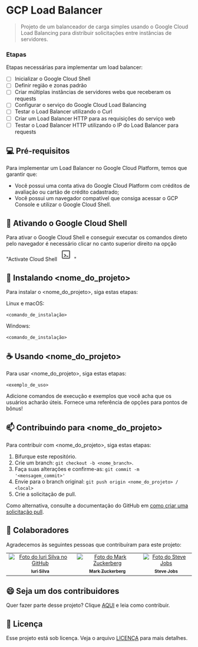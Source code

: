 # GCP Load Balancer

> Projeto de um balanceador de carga simples usando o Google Cloud Load Balancing para distribuir solicitações entre instâncias de servidores.

### Etapas

Etapas necessárias para implementar um load balancer:

- [ ] Inicializar o Google Cloud Shell
- [ ] Definir região e zonas padrão
- [ ] Criar múltiplas instâncias de servidores webs que receberam os requests
- [ ] Configurar o serviço do Google Cloud Load Balancing
- [ ] Testar o Load Balancer utilizando o Curl
- [ ] Criar um Load Balancer HTTP para as requisições do serviço web
- [ ] Testar o Load Balancer HTTP utilizando o IP do Load Balancer para requests

## 💻 Pré-requisitos

Para implementar um Load Balancer no Google Cloud Platform, temos que garantir que:

- Você possui uma conta ativa do Google Cloud Platform com créditos de avaliação ou cartão de crédito cadastrado;
- Você possui um navegador compatível que consiga acessar o GCP Console e utilizar o Google Cloud Shell.

## 🚀 Ativando o Google Cloud Shell

Para ativar o Google Cloud Shell e conseguir executar os comandos direto pelo navegador é necessário clicar no canto superior direito na opção "Activate Cloud Shell ![Alt text](image.png)"

## 🚀 Instalando <nome_do_projeto>

Para instalar o <nome_do_projeto>, siga estas etapas:

Linux e macOS:

```
<comando_de_instalação>
```

Windows:

```
<comando_de_instalação>
```

## ☕ Usando <nome_do_projeto>

Para usar <nome_do_projeto>, siga estas etapas:

```
<exemplo_de_uso>
```

Adicione comandos de execução e exemplos que você acha que os usuários acharão úteis. Fornece uma referência de opções para pontos de bônus!

## 📫 Contribuindo para <nome_do_projeto>

Para contribuir com <nome_do_projeto>, siga estas etapas:

1. Bifurque este repositório.
2. Crie um branch: `git checkout -b <nome_branch>`.
3. Faça suas alterações e confirme-as: `git commit -m '<mensagem_commit>'`
4. Envie para o branch original: `git push origin <nome_do_projeto> / <local>`
5. Crie a solicitação de pull.

Como alternativa, consulte a documentação do GitHub em [como criar uma solicitação pull](https://help.github.com/en/github/collaborating-with-issues-and-pull-requests/creating-a-pull-request).

## 🤝 Colaboradores

Agradecemos às seguintes pessoas que contribuíram para este projeto:

<table>
  <tr>
    <td align="center">
      <a href="#">
        <img src="https://avatars3.githubusercontent.com/u/31936044" width="100px;" alt="Foto do Iuri Silva no GitHub"/><br>
        <sub>
          <b>Iuri Silva</b>
        </sub>
      </a>
    </td>
    <td align="center">
      <a href="#">
        <img src="https://s2.glbimg.com/FUcw2usZfSTL6yCCGj3L3v3SpJ8=/smart/e.glbimg.com/og/ed/f/original/2019/04/25/zuckerberg_podcast.jpg" width="100px;" alt="Foto do Mark Zuckerberg"/><br>
        <sub>
          <b>Mark Zuckerberg</b>
        </sub>
      </a>
    </td>
    <td align="center">
      <a href="#">
        <img src="https://miro.medium.com/max/360/0*1SkS3mSorArvY9kS.jpg" width="100px;" alt="Foto do Steve Jobs"/><br>
        <sub>
          <b>Steve Jobs</b>
        </sub>
      </a>
    </td>
  </tr>
</table>

## 😄 Seja um dos contribuidores

Quer fazer parte desse projeto? Clique [AQUI](CONTRIBUTING.md) e leia como contribuir.

## 📝 Licença

Esse projeto está sob licença. Veja o arquivo [LICENÇA](LICENSE.md) para mais detalhes.
